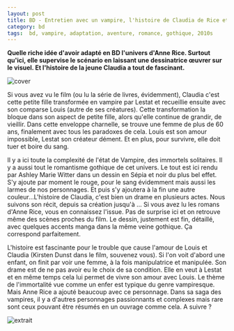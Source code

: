 ```yaml
---
layout: post
title: BD - Entretien avec un vampire, l'histoire de Claudia de Rice et Witter (2013)
category: bd
tags:  bd, vampire, adaptation, aventure, romance, gothique, 2010s
---
```


**Quelle riche idée d'avoir adapté en BD l'univers d'Anne Rice. Surtout qu'ici, elle supervise le scénario en laissant une dessinatrice œuvrer sur le visuel. Et l'histoire de la jeune Claudia a tout de fascinant.**

![cover](https://filedn.eu/llqi9IBxlYouGRXYG2xlROb/img/2021/vampireclaudia1.jpg)

Si vous avez vu le film (ou lu la série de livres, évidemment), Claudia c'est cette petite fille transformée en vampire par Lestat et recueillie ensuite avec son comparse Louis (autre de ses créatures). Cette transformation la bloque dans son aspect de petite fille, alors qu'elle continue de grandir, de vieillir. Dans cette enveloppe charnelle, se trouve une femme de plus de 60 ans, finalement avec tous les paradoxes de cela. Louis est son amour impossible, Lestat son créateur dément. Et en plus, pour survivre, elle doit tuer et boire du sang.

Il y a ici toute la complexité de l'état de Vampire, des immortels solitaires. Il y a aussi tout le romantisme gothique de cet univers. Le tout est ici rendu par Ashley Marie Witter dans un dessin en Sépia et noir du plus bel effet. S'y ajoute par moment le rouge, pour le sang évidemment mais aussi les larmes de nos personnages. Et puis s'y ajoutera à la fin une autre couleur...L'histoire de Claudia, c'est bien un drame en plusieurs actes. Nous suivons son récit, depuis sa création jusqu'à ... Si vous avez lu les romans d'Anne Rice, vous en connaissez l'issue. Pas de surprise ici et on retrouve même des scènes proches du film. Le dessin, justement est fin, détaillé, avec quelques accents manga dans la même veine gothique. Ça correspond parfaitement.

L'histoire est fascinante pour le trouble que cause l'amour de Louis et Claudia (Kirsten Dunst dans le film, souvenez vous). Si l'on voit d'abord une enfant, on finit par voir une femme, à la fois manipulatrice et manipulée. Son drame est de ne pas avoir eu le choix de sa condition. Elle en veut à Lestat et en même temps cela lui permet de vivre son amour avec Louis. Le thème de l'immortalité vue comme un enfer est typique du genre vampiresque. Mais Anne Rice a ajouté beaucoup avec ce personnage. Dans sa saga des vampires, il y a d'autres personnages passionnants et complexes mais rare sont ceux pouvant être résumés en un ouvrage comme cela. A suivre ? 

![extrait](https://filedn.eu/llqi9IBxlYouGRXYG2xlROb/img/2021/vampireclaudia2.jpg)
